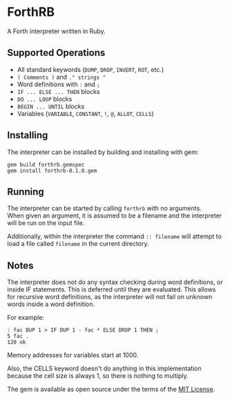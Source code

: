 # ForthRB
A Forth interpreter written in Ruby.

## Supported Operations
- All standard keywords (`DUMP`, `DROP`, `INVERT`, `ROT`, etc.)
- `( Comments )` and `." strings "`
- Word definitions with `:` and `;`
- `IF ... ELSE ... THEN` blocks
- `DO ... LOOP` blocks
- `BEGIN ... UNTIL` blocks
- Variables (`VARIABLE`, `CONSTANT`, `!`, `@`, `ALLOT`, `CELLS`)

## Installing
The interpreter can be installed by building and installing with gem:

    gem build forthrb.gemspec
    gem install forthrb-0.1.0.gem


## Running
The interpreter can be started by calling `forthrb` with no arguments.  
When given an argument, it is assumed to be a filename and the interpreter
will be run on the input file.

Additionally, within the interpreter the command `:: filename` will attempt
to load a file called `filename` in the current directory. 

## Notes
The interpreter does not do any syntax checking during word definitions,
or inside IF statements. This is deferred until they are evaluated. This
allows for recursive word definitions, as the interpreter will not fail
on unknown words inside a word definition.  

For example:

    : fac DUP 1 > IF DUP 1 - fac * ELSE DROP 1 THEN ;
    5 fac .
    120 ok

Memory addresses for variables start at 1000.

Also, the CELLS keyword doesn't do anything in this implementation because
the cell size is always 1, so there is nothing to multiply.

The gem is available as open source under the terms of the [MIT License](https://opensource.org/licenses/MIT).
